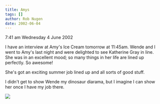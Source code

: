 ```yaml
---
title: Amys
tags: []
author: Rob Nugen
date: 2002-06-04
---
```


<p class=date>7:41 am Wednesday 4 June 2002</p>

<p>I have an interview at Amy's Ice Cream tomorrow at 11:45am.  Wende and I
went to Amy's last night and were delighted to see Katherine Gray in line.
She was in an excellent mood; so many things in her life are lined up
perfectly.  So awesome!</p>

<p>She's got an exciting summer job lined up and all sorts of good
stuff.</p>

<p>I didn't get to show Wende my dinosaur diarama, but I imagine I can show
her once I have my job there.</p>

<p><img src="/images/rob/wL-ROB.gif"/></p>

